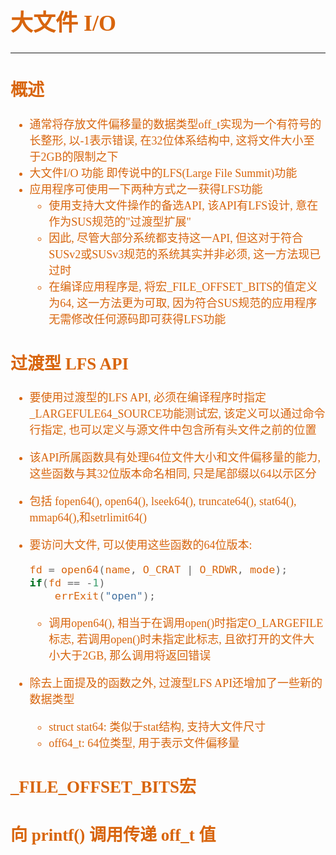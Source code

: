 <font size=4 color=#D8650D face="微软雅黑">

# 大文件 I/O

---

## 概述

+ 通常将存放文件偏移量的数据类型off_t实现为一个有符号的长整形, 以-1表示错误, 在32位体系结构中, 这将文件大小至于2GB的限制之下
+ 大文件I/O 功能 即传说中的LFS(Large File Summit)功能
+ 应用程序可使用一下两种方式之一获得LFS功能
	+ 使用支持大文件操作的备选API, 该API有LFS设计, 意在作为SUS规范的"过渡型扩展"
	+ 因此, 尽管大部分系统都支持这一API, 但这对于符合SUSv2或SUSv3规范的系统其实并非必须, 这一方法现已过时
	+ 在编译应用程序是, 将宏_FILE_OFFSET_BITS的值定义为64, 这一方法更为可取, 因为符合SUS规范的应用程序无需修改任何源码即可获得LFS功能

## 过渡型 LFS API

+ 要使用过渡型的LFS API, 必须在编译程序时指定_LARGEFULE64_SOURCE功能测试宏, 该定义可以通过命令行指定, 也可以定义与源文件中包含所有头文件之前的位置
+ 该API所属函数具有处理64位文件大小和文件偏移量的能力, 这些函数与其32位版本命名相同, 只是尾部缀以64以示区分
+ 包括 fopen64(), open64(), lseek64(), truncate64(), stat64(), mmap64(),和setrlimit64()
+ 要访问大文件, 可以使用这些函数的64位版本:
	```c
	fd = open64(name, O_CRAT | O_RDWR, mode);
	if(fd == -1)
		errExit("open");
	```
	+ 调用open64(), 相当于在调用open()时指定O_LARGEFILE标志, 若调用open()时未指定此标志, 且欲打开的文件大小大于2GB, 那么调用将返回错误

+ 除去上面提及的函数之外, 过渡型LFS API还增加了一些新的数据类型
	+ struct stat64: 类似于stat结构, 支持大文件尺寸
	+ off64_t: 64位类型, 用于表示文件偏移量



## _FILE_OFFSET_BITS宏

## 向 printf() 调用传递 off_t 值
